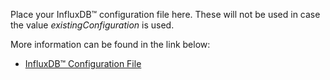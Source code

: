 Place your InfluxDB&trade; configuration file here. These will not be used in case the value *existingConfiguration* is used.

More information can be found in the link below:

- [InfluxDB&trade; Configuration File](https://github.com/bitnami/containers/tree/main/bitnami/influxdb#configuration-file)

